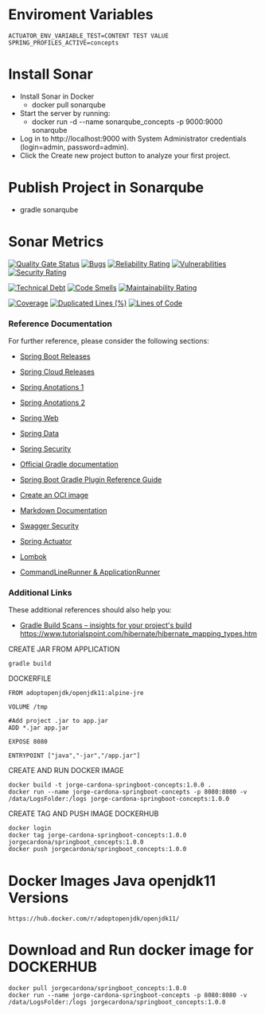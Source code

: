 # Enviroment Variables
```
ACTUATOR_ENV_VARIABLE_TEST=CONTENT TEST VALUE
SPRING_PROFILES_ACTIVE=concepts
```

# Install Sonar
- Install Sonar in Docker
  * docker pull sonarqube
- Start the server by running:
  * docker run -d --name sonarqube_concepts -p 9000:9000 sonarqube
- Log in to http://localhost:9000 with System Administrator credentials (login=admin, password=admin).
- Click the Create new project button to analyze your first project.

# Publish Project in Sonarqube
- gradle sonarqube

# Sonar Metrics

[![Quality Gate Status](http://localhost:9000/api/project_badges/measure?project=org.sonarqube%3Ajava-gradle-simple&metric=alert_status)](http://localhost:9000/dashboard?id=org.sonarqube%3Ajava-gradle-simple)
[![Bugs](http://localhost:9000/api/project_badges/measure?project=org.sonarqube%3Ajava-gradle-simple&metric=bugs)](http://localhost:9000/dashboard?id=org.sonarqube%3Ajava-gradle-simple)
[![Reliability Rating](http://localhost:9000/api/project_badges/measure?project=org.sonarqube%3Ajava-gradle-simple&metric=reliability_rating)](http://localhost:9000/dashboard?id=org.sonarqube%3Ajava-gradle-simple)
[![Vulnerabilities](http://localhost:9000/api/project_badges/measure?project=org.sonarqube%3Ajava-gradle-simple&metric=vulnerabilities)](http://localhost:9000/dashboard?id=org.sonarqube%3Ajava-gradle-simple)
[![Security Rating](http://localhost:9000/api/project_badges/measure?project=org.sonarqube%3Ajava-gradle-simple&metric=security_rating)](http://localhost:9000/dashboard?id=org.sonarqube%3Ajava-gradle-simple)


[![Technical Debt](http://localhost:9000/api/project_badges/measure?project=org.sonarqube%3Ajava-gradle-simple&metric=sqale_index)](http://localhost:9000/dashboard?id=org.sonarqube%3Ajava-gradle-simple)
[![Code Smells](http://localhost:9000/api/project_badges/measure?project=org.sonarqube%3Ajava-gradle-simple&metric=code_smells)](http://localhost:9000/dashboard?id=org.sonarqube%3Ajava-gradle-simple)
[![Maintainability Rating](http://localhost:9000/api/project_badges/measure?project=org.sonarqube%3Ajava-gradle-simple&metric=sqale_rating)](http://localhost:9000/dashboard?id=org.sonarqube%3Ajava-gradle-simple)

[![Coverage](http://localhost:9000/api/project_badges/measure?project=org.sonarqube%3Ajava-gradle-simple&metric=coverage)](http://localhost:9000/dashboard?id=org.sonarqube%3Ajava-gradle-simple)
[![Duplicated Lines (%)](http://localhost:9000/api/project_badges/measure?project=org.sonarqube%3Ajava-gradle-simple&metric=duplicated_lines_density)](http://localhost:9000/dashboard?id=org.sonarqube%3Ajava-gradle-simple)
[![Lines of Code](http://localhost:9000/api/project_badges/measure?project=org.sonarqube%3Ajava-gradle-simple&metric=ncloc)](http://localhost:9000/dashboard?id=org.sonarqube%3Ajava-gradle-simple)

### Reference Documentation
For further reference, please consider the following sections:

* [Spring Boot Releases](https://mvnrepository.com/artifact/org.springframework.boot/spring-boot)
* [Spring Cloud Releases](https://mvnrepository.com/artifact/org.springframework.cloud/spring-cloud-dependencies)
* [Spring Anotations 1](https://springframework.guru/spring-framework-annotations/)
* [Spring Anotations 2](https://www.baeldung.com/spring-core-annotations)
* [Spring Web](https://docs.spring.io/spring-boot/docs/2.4.5/reference/htmlsingle/#boot-features-developing-web-applications)
* [Spring Data](https://spring.io/projects/spring-data)
* [Spring Security](https://spring.io/projects/spring-security#learn)

* [Official Gradle documentation](https://docs.gradle.org)
* [Spring Boot Gradle Plugin Reference Guide](https://docs.spring.io/spring-boot/docs/2.3.10.RELEASE/gradle-plugin/reference/html/)
* [Create an OCI image](https://docs.spring.io/spring-boot/docs/2.3.10.RELEASE/gradle-plugin/reference/html/#build-image)

* [Markdown Documentation](https://www.markdownguide.org/basic-syntax/)
* [Swagger Security](https://swagger.io/docs/specification/authentication/)
* [Spring Actuator](https://docs.spring.io/spring-boot/docs/current/reference/htmlsingle/#actuator)
* [Lombok](https://projectlombok.org/features/all)
* [CommandLineRunner & ApplicationRunner](https://www.javacodegeeks.com/2019/09/spring-boot-commandlinerunner-and-applicationrunner.html)

### Additional Links
These additional references should also help you:

* [Gradle Build Scans – insights for your project's build](https://scans.gradle.com#gradle)
  <br>
  https://www.tutorialspoint.com/hibernate/hibernate_mapping_types.htm

CREATE JAR FROM APPLICATION
```
gradle build
```

DOCKERFILE
```
FROM adoptopenjdk/openjdk11:alpine-jre

VOLUME /tmp

#Add project .jar to app.jar
ADD *.jar app.jar

EXPOSE 8080

ENTRYPOINT ["java","-jar","/app.jar"]
```

CREATE AND RUN DOCKER IMAGE
```
docker build -t jorge-cardona-springboot-concepts:1.0.0 .
docker run --name jorge-cardona-springboot-concepts -p 8080:8080 -v /data/LogsFolder:/logs jorge-cardona-springboot-concepts:1.0.0
```

CREATE TAG AND PUSH IMAGE DOCKERHUB
```
docker login
docker tag jorge-cardona-springboot-concepts:1.0.0 jorgecardona/springboot_concepts:1.0.0
docker push jorgecardona/springboot_concepts:1.0.0
```

# Docker Images Java openjdk11 Versions
```
https://hub.docker.com/r/adoptopenjdk/openjdk11/
```

# Download and Run docker image for DOCKERHUB
```
docker pull jorgecardona/springboot_concepts:1.0.0
docker run --name jorge-cardona-springboot-concepts -p 8080:8080 -v /data/LogsFolder:/logs jorgecardona/springboot_concepts:1.0.0
```
